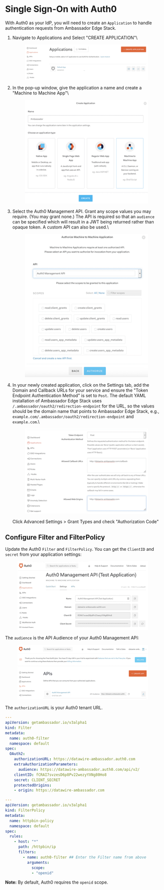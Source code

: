 # Single Sign-On with Auth0

With Auth0 as your IdP, you will need to create an `Application` to handle authentication requests from Ambassador Edge Stack.

1.  Navigate to Applications and Select "CREATE APPLICATION"\


    <figure><img src="../../.gitbook/assets/00 aes 9.png" alt=""><figcaption></figcaption></figure>
2.  In the pop-up window, give the application a name and create a "Machine to Machine App"\


    <figure><img src="../../.gitbook/assets/00 aes 10.png" alt=""><figcaption></figcaption></figure>
3.  Select the Auth0 Management API. Grant any scope values you may require. (You may grant none.) The API is required so that an `audience` can be specified which will result in a JWT being returned rather than opaque token. A custom API can also be used.\


    <figure><img src="../../.gitbook/assets/00 aes 11.png" alt=""><figcaption></figcaption></figure>
4.  In your newly created application, click on the Settings tab, add the Domain and Callback URLs for your service and ensure the "Token Endpoint Authentication Method" is set to `Post`. The default YAML installation of Ambassador Edge Stack uses `/.ambassador/oauth2/redirection-endpoint` for the URL, so the values should be the domain name that points to Ambassador Edge Stack, e.g., `example.com/.ambassador/oauth2/redirection-endpoint` and `example.com`.\


    <figure><img src="../../.gitbook/assets/00 aes 12.png" alt=""><figcaption></figcaption></figure>

    Click Advanced Settings > Grant Types and check "Authorization Code"

## Configure Filter and FilterPolicy

Update the Auth0 `Filter` and `FilterPolicy`. You can get the `ClientID` and `secret` from your application settings:

<figure><img src="../../.gitbook/assets/00 aes 13.png" alt=""><figcaption></figcaption></figure>

The `audience` is the API Audience of your Auth0 Management API:

<figure><img src="../../.gitbook/assets/00 aes 14.png" alt=""><figcaption></figcaption></figure>

The `authorizationURL` is your Auth0 tenant URL.

```yaml
---
apiVersion: getambassador.io/v3alpha1
kind: Filter
metadata:
  name: auth0-filter
  namespace: default
spec:
  OAuth2:
    authorizationURL: https://datawire-ambassador.auth0.com
    extraAuthorizationParameters:
      audience: https://datawire-ambassador.auth0.com/api/v2/
    clientID: fCRAI7svzesD6p8Pv22wezyYXNg80Ho8
    secret: CLIENT_SECRET
    protectedOrigins:
    - origin: https://datawire-ambassador.com
```

```yaml
---
apiVersion: getambassador.io/v3alpha1
kind: FilterPolicy
metadata:
  name: httpbin-policy
  namespace: default
spec:
  rules:
    - host: "*"
      path: /httpbin/ip
      filters:
        - name: auth0-filter ## Enter the Filter name from above
          arguments:
            scope:
            - "openid"
```

**Note:** By default, Auth0 requires the `openid` scope.
